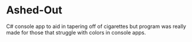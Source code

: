 # Ashed-Out
C# console app to aid in tapering off of cigarettes but program was really made for those that struggle with colors in console apps.
